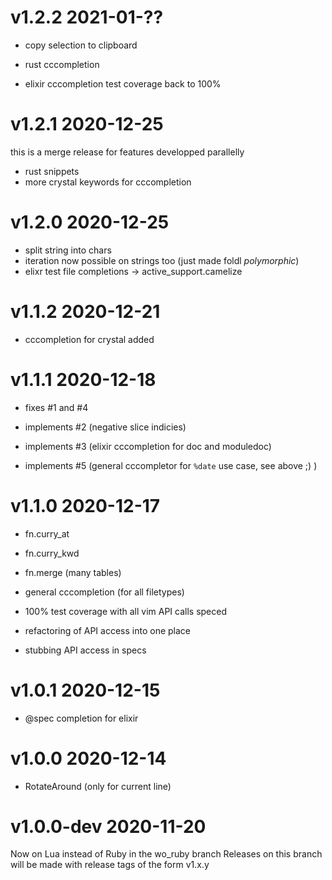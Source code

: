 # v1.2.2  2021-01-??

- copy selection to clipboard

- rust cccompletion
- elixir cccompletion test coverage back to 100%

# v1.2.1  2020-12-25
this is a merge release for features developped parallelly

- rust snippets
- more crystal keywords for cccompletion

# v1.2.0  2020-12-25

- split string into chars
- iteration now possible on strings too (just made foldl _polymorphic_)
- elixr test file completions → active_support.camelize

# v1.1.2  2020-12-21

- cccompletion for crystal added


# v1.1.1  2020-12-18

- fixes #1 and #4

- implements #2 (negative slice indicies)
- implements #3 (elixir cccompletion for doc and moduledoc)
- implements #5 (general cccompletor for `%date` use case, see above ;) )

# v1.1.0  2020-12-17

- fn.curry_at
- fn.curry_kwd
- fn.merge (many tables)

- general cccompletion (for all filetypes)
- 100% test coverage with all vim API calls speced
- refactoring of API access into one place
- stubbing API access in specs

# v1.0.1 2020-12-15

- @spec completion for elixir

# v1.0.0 2020-12-14

- RotateAround (only for current line)

# v1.0.0-dev 2020-11-20
Now on Lua instead of Ruby in the wo_ruby branch
Releases on this branch will be made with release tags of the form v1.x.y
